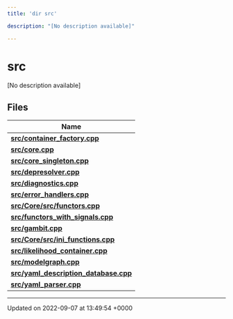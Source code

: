 ```yaml
---
title: 'dir src'

description: "[No description available]"

---
```


# src



[No description available]

## Files

| Name           |
| -------------- |
| **[src/container_factory.cpp](/documentation/code/files/container__factory_8cpp/#file-container-factorycpp)**  |
| **[src/core.cpp](/documentation/code/files/core_8cpp/#file-corecpp)**  |
| **[src/core_singleton.cpp](/documentation/code/files/core__singleton_8cpp/#file-core-singletoncpp)**  |
| **[src/depresolver.cpp](/documentation/code/files/depresolver_8cpp/#file-depresolvercpp)**  |
| **[src/diagnostics.cpp](/documentation/code/files/diagnostics_8cpp/#file-diagnosticscpp)**  |
| **[src/error_handlers.cpp](/documentation/code/files/error__handlers_8cpp/#file-error-handlerscpp)**  |
| **[src/Core/src/functors.cpp](/documentation/code/files/core_2src_2functors_8cpp/#file-coresrcfunctorscpp)**  |
| **[src/functors_with_signals.cpp](/documentation/code/files/functors__with__signals_8cpp/#file-functors-with-signalscpp)**  |
| **[src/gambit.cpp](/documentation/code/files/gambit_8cpp/#file-gambitcpp)**  |
| **[src/Core/src/ini_functions.cpp](/documentation/code/files/core_2src_2ini__functions_8cpp/#file-coresrcini-functionscpp)**  |
| **[src/likelihood_container.cpp](/documentation/code/files/likelihood__container_8cpp/#file-likelihood-containercpp)**  |
| **[src/modelgraph.cpp](/documentation/code/files/modelgraph_8cpp/#file-modelgraphcpp)**  |
| **[src/yaml_description_database.cpp](/documentation/code/files/yaml__description__database_8cpp/#file-yaml-description-databasecpp)**  |
| **[src/yaml_parser.cpp](/documentation/code/files/yaml__parser_8cpp/#file-yaml-parsercpp)**  |






-------------------------------

Updated on 2022-09-07 at 13:49:54 +0000
